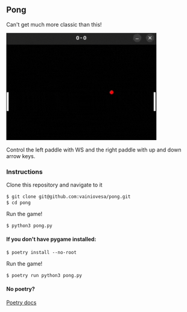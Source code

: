 ## Pong

Can't get much more classic than this!

![gameplay](https://github.com/vainiovesa/pong/blob/main/resources/gameplay.gif)

Control the left paddle with WS and the right paddle with up and down arrow keys.

### Instructions
Clone this repository and navigate to it
```console
$ git clone git@github.com:vainiovesa/pong.git
$ cd pong
```
Run the game!
```console
$ python3 pong.py
```

#### If you don't have pygame installed:
```console
$ poetry install --no-root
```
Run the game!
```console
$ poetry run python3 pong.py
```
#### No poetry?
[Poetry docs](https://python-poetry.org/docs/)
